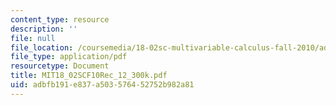 ```yaml
---
content_type: resource
description: ''
file: null
file_location: /coursemedia/18-02sc-multivariable-calculus-fall-2010/adbfb191e837a503576452752b982a81_MIT18_02SCF10Rec_12_300k.pdf
file_type: application/pdf
resourcetype: Document
title: MIT18_02SCF10Rec_12_300k.pdf
uid: adbfb191-e837-a503-5764-52752b982a81
---
```

